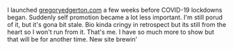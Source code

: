 I launched [gregoryedgerton.com](http://gregoryedgerton.com) a few weeks before COVID-19 lockdowns began. Suddenly self promotion became a lot less important. I'm still porud of it, but it's gona bit stale. Bio kinda cringy in retrospect but its still from the heart so I won't run from it. That's me. I have so much more to show but that will be for another time. New site brewin'  

<!---
gregoryedgerton/gregoryedgerton is a ✨ special ✨ repository because its `README.md` (this file) appears on your GitHub profile.
You can click the Preview link to take a look at your changes.
--->
